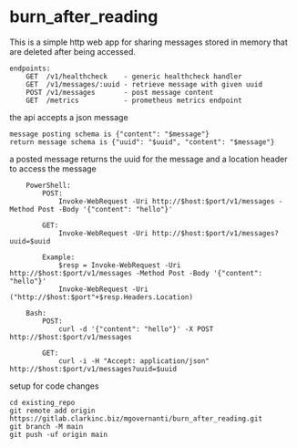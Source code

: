 # burn_after_reading
This is a simple http web app for sharing messages stored in memory that are deleted after being accessed.

```
endpoints:
    GET  /v1/healthcheck    - generic healthcheck handler
    GET  /v1/messages/:uuid - retrieve message with given uuid
    POST /v1/messages       - post message content
    GET  /metrics           - prometheus metrics endpoint
```


the api accepts a json message 
```
message posting schema is {"content": "$message"} 
return message schema is {"uuid": "$uuid", "content": "$message"}
```



a posted message returns the uuid for the message and a location header to access the message
```
    PowerShell:
        POST:
            Invoke-WebRequest -Uri http://$host:$port/v1/messages -Method Post -Body '{"content": "hello"}'

        GET:
            Invoke-WebRequest -Uri http://$host:$port/v1/messages?uuid=$uuid

        Example:
            $resp = Invoke-WebRequest -Uri http://$host:$port/v1/messages -Method Post -Body '{"content": "hello"}'
            Invoke-WebRequest -Uri ("http://$host:$port"+$resp.Headers.Location)
```


```
    Bash:
        POST:
            curl -d '{"content": "hello"}' -X POST http://$host:$port/v1/messages

        GET:
            curl -i -H "Accept: application/json" http://$host:$port/v1/messages?uuid=$uuid
```

setup for code changes
```
cd existing_repo
git remote add origin https://gitlab.clarkinc.biz/mgovernanti/burn_after_reading.git
git branch -M main
git push -uf origin main
```